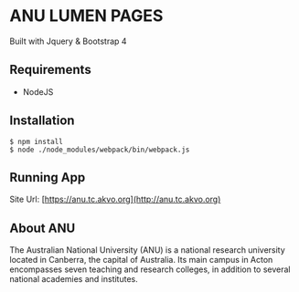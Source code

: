 # ANU LUMEN PAGES 
Built with Jquery & Bootstrap 4

## Requirements
- NodeJS

## Installation

```
$ npm install
$ node ./node_modules/webpack/bin/webpack.js 
```

## Running App
Site Url: [https://anu.tc.akvo.org](http://anu.tc.akvo.org)

## About ANU
The Australian National University (ANU) is a national research university located in Canberra, the capital of Australia. Its main campus in Acton encompasses seven teaching and research colleges, in addition to several national academies and institutes.
